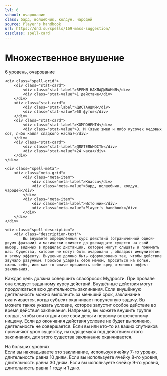 ```yaml
---
lvl: 6
school: очарование
class: бард, волшебник, колдун, чародей
source: Player's handbook
url: https://dnd.su/spells/169-mass-suggestion/
cssclass: spell-card
---
```


<div class="spell-container">
    <div class="spell-header">
        <h1 class="spell-name">Множественное внушение</h1>
        <div class="spell-level">6 уровень, очарование</div>
    </div>
    
    <div class="spell-grid">
        <div class="stat-card">
            <div class="stat-label">ВРЕМЯ НАКЛАДЫВАНИЯ</div>
            <div class="stat-value">1 действие</div>
        </div>
        <div class="stat-card">
            <div class="stat-label">ДИСТАНЦИЯ</div>
            <div class="stat-value">60 футов</div>
        </div>
        <div class="stat-card">
            <div class="stat-label">КОМПОНЕНТЫ</div>
            <div class="stat-value">В, М (язык змеи и либо кусочек медовых сот, либо капля сладкого масла)</div>
        </div>
        <div class="stat-card">
            <div class="stat-label">ДЛИТЕЛЬНОСТЬ</div>
            <div class="stat-value">24 часа</div>
        </div>
    </div>
    
    <div class="spell-meta">
        <div class="meta-grid">
            <div class="meta-item">
                <div class="meta-label">Классы</div>
                <div class="meta-value">бард, волшебник, колдун, чародей</div>
            </div>
            <div class="meta-item">
                <div class="meta-label">Источник</div>
                <div class="meta-value">Player's handbook</div>
            </div>
        </div>
    </div>
    
    <div class="spell-description">
        <div class="description-text">
            Вы внушаете определённый курс действий (ограниченный одной-двумя фразами) и магически влияете до двенадцати существ на свой выбор, видимых в пределах дистанции, которые могут слышать и понимать вас. Существа, которые не могут быть очарованы , обладают иммунитетом к этому эффекту. Внушение должно быть сформировано так, чтобы действие звучало разумным. Просьбы ударить себя мечом, броситься на копьё, сжечь себя, или как-то иначе причинить себе вред отменяют эффект заклинания.
Каждая цель должна совершить спасбросок Мудрости. При провале она следует заданному курсу действий. Внушённые действия могут продолжаться всю длительность заклинания. Если внушённую деятельность можно выполнить за меньший срок, заклинание оканчивается, когда субъект оканчивает порученную задачу.
Вы можете также указать условие, которое запустит особое действие во время действия заклинания. Например, вы можете внушить группе солдат, чтобы они отдали все свои деньги первому встреченному нищему.
Если до окончания действия условие не будет выполнено, деятельность не совершается. Если вы или кто-то из ваших спутников причиняют урон существу, находящемуся под действием этого заклинания, для этого существа заклинание оканчивается.
        </div>
        <div class="higher-levels">
            <div class="higher-levels-title">На больших уровнях</div>
            <div class="higher-levels-text">
                Если вы накладываете это заклинание, используя ячейку 7-го уровня, длительность равна 10 дням. Если вы используете ячейку 8-го уровня, длительность равна 30 дням. Если вы используете ячейку 9-го уровня, длительность равна 1 году и 1 дню.
            </div>
        </div>
    </div>
</div>